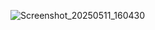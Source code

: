 ![Screenshot_20250511_160430](https://github.com/user-attachments/assets/a1ebba58-7c6d-4e55-8622-440d3411c6ac)
